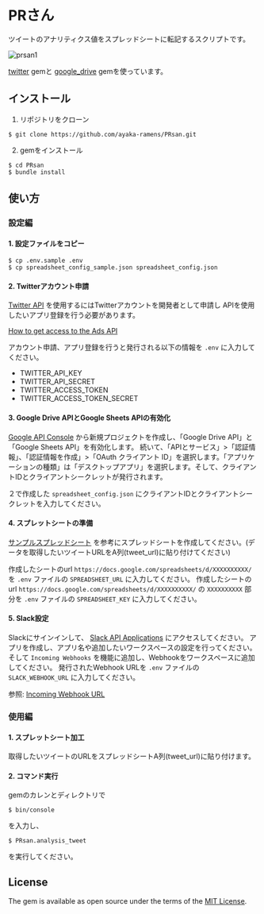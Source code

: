 # PRさん
ツイートのアナリティクス値をスプレッドシートに転記するスクリプトです。

![prsan1](https://user-images.githubusercontent.com/52645663/135807740-64c5bd19-bb77-4161-9427-7685392d2166.gif)

[twitter](https://github.com/sferik/twitter) gemと [google_drive](https://github.com/gimite/google-drive-ruby) gemを使っています。

## インストール
1. リポジトリをクローン
```
$ git clone https://github.com/ayaka-ramens/PRsan.git
```
2. gemをインストール
```
$ cd PRsan
$ bundle install
```
## 使い方
### 設定編
#### 1. 設定ファイルをコピー
```
$ cp .env.sample .env
$ cp spreadsheet_config_sample.json spreadsheet_config.json
```

#### 2. Twitterアカウント申請
[Twitter API](https://developer.twitter.com/en) を使用するにはTwitterアカウントを開発者として申請し
APIを使用したいアプリ登録を行う必要があります。

[How to get access to the Ads API](https://developer.twitter.com/en/docs/twitter-ads-api/getting-started)

アカウント申請、アプリ登録を行うと発行される以下の情報を `.env` に入力してください。
- TWITTER_API_KEY
- TWITTER_API_SECRET
- TWITTER_ACCESS_TOKEN
- TWITTER_ACCESS_TOKEN_SECRET

#### 3. Google Drive APIとGoogle Sheets APIの有効化
[Google API Console](https://console.cloud.google.com/apis/library) から新規プロジェクトを作成し、「Google Drive API」と「Google Sheets API」を有効化します。
続いて、「APIとサービス」>「認証情報」、「認証情報を作成」>「OAuth クライアント ID」を選択します。「アプリケーションの種類」は「デスクトップアプリ」を選択します。そして、クライアントIDとクライアントシークレットが発行されます。

２で作成した `spreadsheet_config.json` にクライアントIDとクライアントシークレットを入力してください。

#### 4. スプレットシートの準備
[サンプルスプレッドシート](https://docs.google.com/spreadsheets/d/16NRgwRGX7-u9Y1UMuUOwi3tC-MHMUGn-pV5YRwYPchs/edit?usp=sharing) を参考にスプレッドシートを作成してください。(データを取得したいツイートURLをA列(tweet_url)に貼り付けてください)

作成したシートのurl `https://docs.google.com/spreadsheets/d/XXXXXXXXXX/` を `.env` ファイルの `SPREADSHEET_URL` に入力してください。
作成したシートのurl `https://docs.google.com/spreadsheets/d/XXXXXXXXXX/` の `XXXXXXXXXX` 部分を `.env` ファイルの `SPREADSHEET_KEY` に入力してください。

#### 5. Slack設定
Slackにサインインして、 [Slack API Applications](https://api.slack.com/apps) にアクセスしてください。
アプリを作成し、アプリ名や追加したいワークスペースの設定を行ってください。
そして `Incoming Webhooks` を機能に追加し、Webhookをワークスペースに追加してください。
発行されたWebhook URLを `.env` ファイルの `SLACK_WEBHOOK_URL` に入力してください。

参照: [Incoming Webhook URL](https://api.slack.com/incoming-webhooks#posting_with_webhooks)
### 使用編
#### 1. スプレットシート加工
取得したいツイートのURLをスプレッドシートA列(tweet_url)に貼り付けます。

#### 2. コマンド実行
gemのカレンとディレクトリで
```
$ bin/console
```
を入力し、
```
$ PRsan.analysis_tweet
```
を実行してください。

## License

The gem is available as open source under the terms of the [MIT License](https://opensource.org/licenses/MIT).
